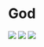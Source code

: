 # God

<div align='left'>
    <img src='https://github.com/0x1-company/god-ios/actions/workflows/ci.yml/badge.svg'>
    <img src='https://github.com/0x1-company/god-ios/actions/workflows/format.yml/badge.svg'>
    <img src='https://img.shields.io/badge/language-Swift-orange.svg'>
</div>
